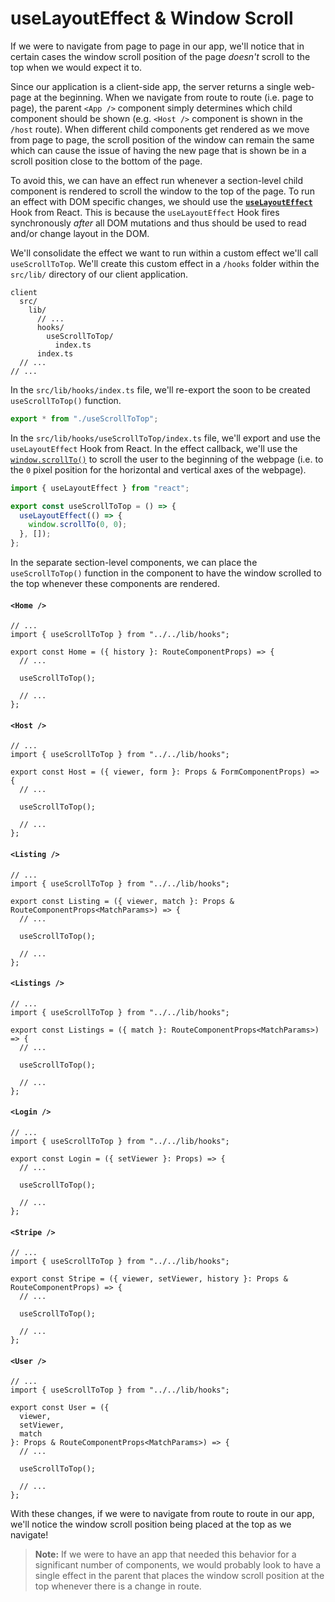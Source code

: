 # useLayoutEffect & Window Scroll

If we were to navigate from page to page in our app, we'll notice that in certain cases the window scroll position of the page _doesn't_ scroll to the top when we would expect it to.

Since our application is a client-side app, the server returns a single web-page at the beginning. When we navigate from route to route (i.e. page to page), the parent `<App />` component simply determines which child component should be shown (e.g. `<Host />` component is shown in the `/host` route). When different child components get rendered as we move from page to page, the scroll position of the window can remain the same which can cause the issue of having the new page that is shown be in a scroll position close to the bottom of the page.

To avoid this, we can have an effect run whenever a section-level child component is rendered to scroll the window to the top of the page. To run an effect with DOM specific changes, we should use the [**`useLayoutEffect`**](https://reactjs.org/docs/hooks-reference.html#uselayouteffect) Hook from React. This is because the `useLayoutEffect` Hook fires synchronously _after_ all DOM mutations and thus should be used to read and/or change layout in the DOM.

We'll consolidate the effect we want to run within a custom effect we'll call `useScrollToTop`. We'll create this custom effect in a `/hooks` folder within the `src/lib/` directory of our client application.

```shell
client
  src/
    lib/
      // ...
      hooks/
        useScrollToTop/
          index.ts
      index.ts
  // ...
// ...
```

In the `src/lib/hooks/index.ts` file, we'll re-export the soon to be created `useScrollToTop()` function.

```ts
export * from "./useScrollToTop";
```

In the `src/lib/hooks/useScrollToTop/index.ts` file, we'll export and use the `useLayoutEffect` Hook from React. In the effect callback, we'll use the [`window.scrollTo()`](https://developer.mozilla.org/en-US/docs/Web/API/Window/scrollTo) to scroll the user to the beginning of the webpage (i.e. to the `0` pixel position for the horizontal and vertical axes of the webpage).

```ts
import { useLayoutEffect } from "react";

export const useScrollToTop = () => {
  useLayoutEffect(() => {
    window.scrollTo(0, 0);
  }, []);
};
```

In the separate section-level components, we can place the `useScrollToTop()` function in the component to have the window scrolled to the top whenever these components are rendered.

#### `<Home />`

```tsx
// ...
import { useScrollToTop } from "../../lib/hooks";

export const Home = ({ history }: RouteComponentProps) => {
  // ...

  useScrollToTop();

  // ...
};
```

#### `<Host />`

```tsx
// ...
import { useScrollToTop } from "../../lib/hooks";

export const Host = ({ viewer, form }: Props & FormComponentProps) => {
  // ...

  useScrollToTop();

  // ...
};
```

#### `<Listing />`

```tsx
// ...
import { useScrollToTop } from "../../lib/hooks";

export const Listing = ({ viewer, match }: Props & RouteComponentProps<MatchParams>) => {
  // ...

  useScrollToTop();

  // ...
};
```

#### `<Listings />`

```tsx
// ...
import { useScrollToTop } from "../../lib/hooks";

export const Listings = ({ match }: RouteComponentProps<MatchParams>) => {
  // ...

  useScrollToTop();

  // ...
};
```

#### `<Login />`

```tsx
// ...
import { useScrollToTop } from "../../lib/hooks";

export const Login = ({ setViewer }: Props) => {
  // ...

  useScrollToTop();

  // ...
};
```

#### `<Stripe />`

```tsx
// ...
import { useScrollToTop } from "../../lib/hooks";

export const Stripe = ({ viewer, setViewer, history }: Props & RouteComponentProps) => {
  // ...

  useScrollToTop();

  // ...
};
```

#### `<User />`

```tsx
// ...
import { useScrollToTop } from "../../lib/hooks";

export const User = ({
  viewer,
  setViewer,
  match
}: Props & RouteComponentProps<MatchParams>) => {
  // ...

  useScrollToTop();

  // ...
};
```

With these changes, if we were to navigate from route to route in our app, we'll notice the window scroll position being placed at the top as we navigate!

> **Note:** If we were to have an app that needed this behavior for a significant number of components, we would probably look to have a single effect in the parent that places the window scroll position at the top whenever there is a change in route.
